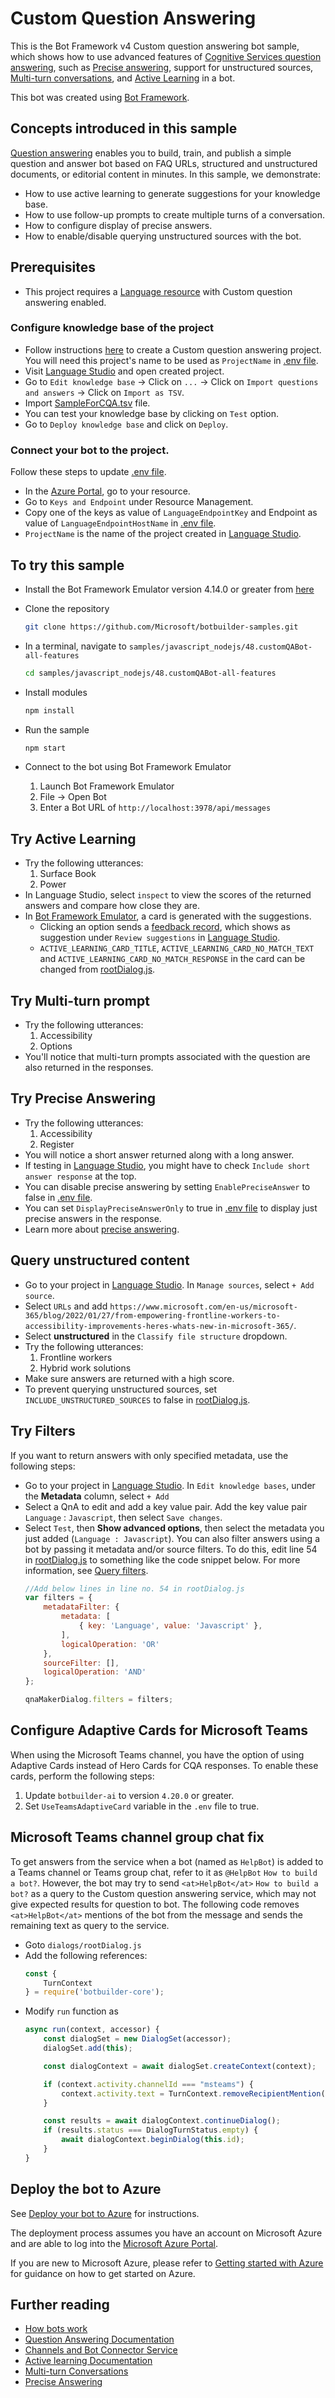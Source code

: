 # Custom Question Answering

This is the Bot Framework v4 Custom question answering bot sample, which shows how to use advanced features of [Cognitive Services question answering][LS], such as [Precise answering][PA], support for unstructured sources, [Multi-turn conversations][MT], and [Active Learning][AL] in a bot.

This bot was created using [Bot Framework][BF].

## Concepts introduced in this sample
[Question answering][LS] enables you to build, train, and publish a simple question and answer bot based on FAQ URLs, structured and unstructured documents, or editorial content in minutes. In this sample, we demonstrate:
- How to use active learning to generate suggestions for your knowledge base.
- How to use follow-up prompts to create multiple turns of a conversation.
- How to configure display of precise answers.
- How to enable/disable querying unstructured sources with the bot.

## Prerequisites
- This project requires a [Language resource](https://aka.ms/create-language-resource) with Custom question answering enabled.

### Configure knowledge base of the project
- Follow instructions [here][Quickstart] to create a Custom question answering project. You will need this project's name to be used as `ProjectName` in [.env file](.env).
- Visit [Language Studio][LS] and open created project.
- Go to `Edit knowledge base` -> Click on `...` -> Click on `Import questions and answers` -> Click on `Import as TSV`.
- Import [SampleForCQA.tsv](CognitiveModels/SampleForCQA.tsv) file.
- You can test your knowledge base by clicking on `Test` option.
- Go to `Deploy knowledge base` and click on `Deploy`.

### Connect your bot to the project.
Follow these steps to update [.env file](.env).
- In the [Azure Portal][Azure], go to your resource.
- Go to `Keys and Endpoint` under Resource Management.
- Copy one of the keys as value of `LanguageEndpointKey` and Endpoint as value of `LanguageEndpointHostName` in [.env file](.env).
- `ProjectName` is the name of the project created in [Language Studio][LS].

## To try this sample

- Install the Bot Framework Emulator version 4.14.0 or greater from [here][BFE]
- Clone the repository

    ```bash
    git clone https://github.com/Microsoft/botbuilder-samples.git
    ```

- In a terminal, navigate to `samples/javascript_nodejs/48.customQABot-all-features`
    ```bash
    cd samples/javascript_nodejs/48.customQABot-all-features
    ```

- Install modules
    ```bash
    npm install
    ```

- Run the sample
    ```bash
    npm start
    ```
- Connect to the bot using Bot Framework Emulator
  1) Launch Bot Framework Emulator
  2) File -> Open Bot
  3) Enter a Bot URL of `http://localhost:3978/api/messages`

## Try Active Learning
- Try the following utterances:
  1. Surface Book
  2. Power
- In Language Studio, select `inspect` to view the scores of the returned answers and compare how close they are.
- In [Bot Framework Emulator][BFE], a card is generated with the suggestions.
  - Clicking an option sends a [feedback record](https://docs.microsoft.com/en-us/rest/api/cognitiveservices/questionanswering/question-answering-projects/add-feedback), which shows as suggestion under `Review suggestions` in [Language Studio][LS].
  - `ACTIVE_LEARNING_CARD_TITLE`, `ACTIVE_LEARNING_CARD_NO_MATCH_TEXT` and `ACTIVE_LEARNING_CARD_NO_MATCH_RESPONSE` in the card can be changed from [rootDialog.js](dialogs/rootDialog.js).

## Try Multi-turn prompt
- Try the following utterances:
  1. Accessibility
  2. Options
- You'll notice that multi-turn prompts associated with the question are also returned in the responses.

## Try Precise Answering
- Try the following utterances:
  1) Accessibility
  2) Register
- You will notice a short answer returned along with a long answer.
- If testing in [Language Studio][LS], you might have to check `Include short answer response` at the top.
- You can disable precise answering by setting `EnablePreciseAnswer` to false in [.env file](.env).
- You can set `DisplayPreciseAnswerOnly` to true in [.env file](.env) to display just precise answers in the response.
- Learn more about [precise answering][PA].

## Query unstructured content
- Go to your project in [Language Studio][LS]. In `Manage sources`, select `+ Add source`.
- Select `URLs` and add `https://www.microsoft.com/en-us/microsoft-365/blog/2022/01/27/from-empowering-frontline-workers-to-accessibility-improvements-heres-whats-new-in-microsoft-365/`. 
- Select **unstructured** in the `Classify file structure` dropdown.
- Try the following utterances:
  1. Frontline workers
  2. Hybrid work solutions
- Make sure answers are returned with a high score.
- To prevent querying unstructured sources, set `INCLUDE_UNSTRUCTURED_SOURCES` to false in [rootDialog.js](dialogs/rootDialog.js).

## Try Filters
If you want to return answers with only specified metadata, use the following steps:
- Go to your project in [Language Studio][LS]. In `Edit knowledge bases`, under the **Metadata** column, select `+ Add`
- Select a QnA to edit and add a key value pair. Add the key value pair `Language` : `Javascript`, then select `Save changes`.
- Select `Test`, then **Show advanced options**, then select the metadata you just added (`Language : Javascript`).
You can also filter answers using a bot by passing it metadata and/or source filters. To do this, edit line 54 in [rootDialog.js](dialogs/rootDialog.js) to something like the code snippet below. For more information, see [Query filters](https://docs.microsoft.com/en-us/rest/api/cognitiveservices/questionanswering/question-answering/get-answers#queryfilters).
    ```js
    //Add below lines in line no. 54 in rootDialog.js
    var filters = {
        metadataFilter: {
            metadata: [
                { key: 'Language', value: 'Javascript' },
            ],
            logicalOperation: 'OR'
        },
        sourceFilter: [],
        logicalOperation: 'AND'
    };

    qnaMakerDialog.filters = filters;
    ```    

## Configure Adaptive Cards for Microsoft Teams
When using the Microsoft Teams channel, you have the option of using Adaptive Cards instead of Hero Cards for CQA responses. To enable these cards, perform the following steps:

1. Update `botbuilder-ai` to version `4.20.0` or greater.
2. Set `UseTeamsAdaptiveCard` variable in the `.env` file to true.


## Microsoft Teams channel group chat fix
To get answers from the service when a bot (named as `HelpBot`) is added to a Teams channel or Teams group chat, refer to it as `@HelpBot` `How to build a bot?`.
However, the bot may try to send `<at>HelpBot</at>` `How to build a bot?` as a query to the Custom question answering service, which may not give expected results for question to bot. The following code removes `<at>HelpBot</at>` mentions of the bot from the message and sends the remaining text as query to the service.
- Goto `dialogs/rootDialog.js`
- Add the following references:
    ```js
    const {
        TurnContext
    } = require('botbuilder-core');
    ```
- Modify `run` function as
    ```js
    async run(context, accessor) {
        const dialogSet = new DialogSet(accessor);
        dialogSet.add(this);

        const dialogContext = await dialogSet.createContext(context);

        if (context.activity.channelId === "msteams") {
            context.activity.text = TurnContext.removeRecipientMention(context.request);
        }

        const results = await dialogContext.continueDialog();
        if (results.status === DialogTurnStatus.empty) {
            await dialogContext.beginDialog(this.id);
        }
    }
    ```

## Deploy the bot to Azure
See [Deploy your bot to Azure][50] for instructions.

The deployment process assumes you have an account on Microsoft Azure and are able to log into the [Microsoft Azure Portal][Azure].

If you are new to Microsoft Azure, please refer to [Getting started with Azure][70] for guidance on how to get started on Azure.

## Further reading
- [How bots work][90]
- [Question Answering Documentation](https://docs.microsoft.com/azure/cognitive-services/language-service/question-answering/overview)
- [Channels and Bot Connector Service](https://docs.microsoft.com/azure/bot-service/bot-concepts)
- [Active learning Documentation][AL]
- [Multi-turn Conversations][MT]
- [Precise Answering][PA]

[50]: https://docs.microsoft.com/azure/bot-service/bot-builder-howto-deploy-azure
[70]: https://azure.microsoft.com/get-started/
[90]: https://docs.microsoft.com/azure/bot-service/bot-builder-basics
[100]: https://docs.microsoft.com/azure/bot-service/bot-service-overview-introduction
[110]: https://docs.microsoft.com/azure/bot-service/
[140]: https://portal.azure.com

[LS]: https://language.cognitive.azure.com/
[MT]: https://docs.microsoft.com/azure/cognitive-services/language-service/question-answering/tutorials/guided-conversations
[AL]: https://docs.microsoft.com/azure/cognitive-services/language-service/question-answering/tutorials/active-learning
[PA]: https://docs.microsoft.com/azure/cognitive-services/language-service/question-answering/concepts/precise-answering
[BF]: https://dev.botframework.com/
[Quickstart]: https://docs.microsoft.com/azure/cognitive-services/language-service/question-answering/quickstart/sdk
[Azure]: https://portal.azure.com/
[BFE]: https://github.com/Microsoft/BotFramework-Emulator/releases